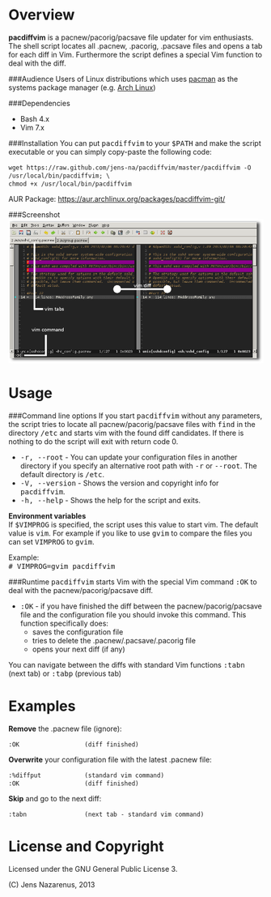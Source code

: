 Overview
==========
**pacdiffvim** is a pacnew/pacorig/pacsave file updater for vim enthusiasts. The shell script locates all 
.pacnew, .pacorig, .pacsave files and opens a tab for each diff in Vim. Furthermore the script defines a special
Vim function to deal with the diff.

###Audience
Users of Linux distributions which uses [pacman](https://wiki.archlinux.org/index.php/Pacman) as the systems package manager (e.g. [Arch Linux](https://www.archlinux.org/))

###Dependencies
- Bash 4.x
- Vim 7.x

###Installation
You can put <tt>pacdiffvim</tt> to your <tt>$PATH</tt> and make the script executable or you can simply
copy-paste the following code:
    
    wget https://raw.github.com/jens-na/pacdiffvim/master/pacdiffvim -O /usr/local/bin/pacdiffvim; \
    chmod +x /usr/local/bin/pacdiffvim

AUR Package: https://aur.archlinux.org/packages/pacdiffvim-git/

###Screenshot
![vim-example](images/example-vim.png)

Usage
==========
###Command line options
If you start <tt>pacdiffvim</tt> without any parameters, the script tries to locate all pacnew/pacorig/pacsave files with <tt>find</tt>
in the directory <tt>/etc</tt> and starts vim with the found diff candidates. If there is nothing to do the script
will exit with return code 0.

* <tt>-r, --root</tt>    - You can update your configuration files in another directory if you specify an alternative root 
                           path with <tt>-r</tt> or <tt>--root</tt>. The default directory is <tt>/etc</tt>.
* <tt>-V, --version</tt> - Shows the version and copyright info for <tt>pacdiffvim</tt>.
* <tt>-h, --help</tt>    - Shows the help for the script and exits.

**Environment variables**<br/>
If <tt>$VIMPROG</tt> is specified, the script uses this value to start vim. The default value is 
<tt>vim</tt>. For example if you like to use <tt>gvim</tt> to compare the files you can set <tt>VIMPROG</tt>
to <tt>gvim</tt>. 

Example:<br/>
<tt># VIMPROG=gvim pacdiffvim</tt>

###Runtime
<tt>pacdiffvim</tt> starts Vim with the special Vim command <tt>:OK</tt> to deal with the pacnew/pacorig/pacsave diff.

* <tt>:OK</tt> - if you have finished the diff between the pacnew/pacorig/pacsave file and the configuration file
  you should invoke this command. This function specifically does:
  * saves the configuration file
  * tries to delete the .pacnew/.pacsave/.pacorig file
  * opens your next diff (if any)

You can navigate between the diffs with standard Vim functions <tt>:tabn</tt> (next tab) 
or <tt>:tabp</tt> (previous tab)

Examples
=======

**Remove** the .pacnew file (ignore):

    :OK                  (diff finished)

**Overwrite** your configuration file with the latest .pacnew file:

    :%diffput            (standard vim command)
    :OK                  (diff finished)
    
**Skip** and go to the next diff:

    :tabn                (next tab - standard vim command)

License and Copyright
=======
Licensed under the GNU General Public License 3.

(C) Jens Nazarenus, 2013
